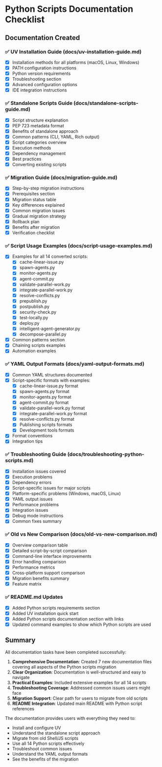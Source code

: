 # Python Scripts Documentation Checklist

## Documentation Created

### ✅ UV Installation Guide (docs/uv-installation-guide.md)

- [x] Installation methods for all platforms (macOS, Linux, Windows)
- [x] PATH configuration instructions
- [x] Python version requirements
- [x] Troubleshooting section
- [x] Advanced configuration options
- [x] IDE integration instructions

### ✅ Standalone Scripts Guide (docs/standalone-scripts-guide.md)

- [x] Script structure explanation
- [x] PEP 723 metadata format
- [x] Benefits of standalone approach
- [x] Common patterns (CLI, YAML, Rich output)
- [x] Script categories overview
- [x] Execution methods
- [x] Dependency management
- [x] Best practices
- [x] Converting existing scripts

### ✅ Migration Guide (docs/migration-guide.md)

- [x] Step-by-step migration instructions
- [x] Prerequisites section
- [x] Migration status table
- [x] Key differences explained
- [x] Common migration issues
- [x] Gradual migration strategy
- [x] Rollback plan
- [x] Benefits after migration
- [x] Verification checklist

### ✅ Script Usage Examples (docs/script-usage-examples.md)

- [x] Examples for all 14 converted scripts:
  - [x] cache-linear-issue.py
  - [x] spawn-agents.py
  - [x] monitor-agents.py
  - [x] agent-commit.py
  - [x] validate-parallel-work.py
  - [x] integrate-parallel-work.py
  - [x] resolve-conflicts.py
  - [x] prepublish.py
  - [x] postpublish.py
  - [x] security-check.py
  - [x] test-locally.py
  - [x] deploy.py
  - [x] intelligent-agent-generator.py
  - [x] decompose-parallel.py
- [x] Common patterns section
- [x] Chaining scripts examples
- [x] Automation examples

### ✅ YAML Output Formats (docs/yaml-output-formats.md)

- [x] Common YAML structures documented
- [x] Script-specific formats with examples:
  - [x] cache-linear-issue.py format
  - [x] spawn-agents.py format
  - [x] monitor-agents.py format
  - [x] agent-commit.py format
  - [x] validate-parallel-work.py format
  - [x] integrate-parallel-work.py format
  - [x] resolve-conflicts.py format
  - [x] Publishing scripts formats
  - [x] Development tools formats
- [x] Format conventions
- [x] Integration tips

### ✅ Troubleshooting Guide (docs/troubleshooting-python-scripts.md)

- [x] Installation issues covered
- [x] Execution problems
- [x] Dependency errors
- [x] Script-specific issues for major scripts
- [x] Platform-specific problems (Windows, macOS, Linux)
- [x] YAML output issues
- [x] Performance problems
- [x] Integration issues
- [x] Debug mode instructions
- [x] Common fixes summary

### ✅ Old vs New Comparison (docs/old-vs-new-comparison.md)

- [x] Overview comparison table
- [x] Detailed script-by-script comparison
- [x] Command-line interface improvements
- [x] Error handling comparison
- [x] Performance metrics
- [x] Cross-platform support comparison
- [x] Migration benefits summary
- [x] Feature matrix

### ✅ README.md Updates

- [x] Added Python scripts requirements section
- [x] Added UV installation quick start
- [x] Added Python scripts documentation section with links
- [x] Updated command examples to show which Python scripts are used

## Summary

All documentation tasks have been completed successfully:

1. **Comprehensive Documentation**: Created 7 new documentation files covering all aspects of the Python scripts migration
2. **Clear Organization**: Documentation is well-structured and easy to navigate
3. **Practical Examples**: Included extensive examples for all 14 scripts
4. **Troubleshooting Coverage**: Addressed common issues users might face
5. **Migration Support**: Clear path for users to migrate from old scripts
6. **README Integration**: Updated main README with Python script references

The documentation provides users with everything they need to:

- Install and configure UV
- Understand the standalone script approach
- Migrate from old Shell/JS scripts
- Use all 14 Python scripts effectively
- Troubleshoot common issues
- Understand the YAML output formats
- See the benefits of the migration

